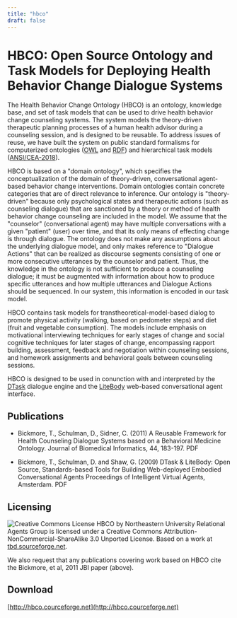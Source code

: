 ```yaml
---
title: "hbco"
draft: false
---
```


HBCO: Open Source Ontology and Task Models for Deploying Health Behavior Change Dialogue Systems
=======

The Health Behavior Change Ontology (HBCO) is an ontology, knowledge base, and set of task models that can be used to drive health behavior change counseling systems. The system models the theory-driven therapeutic planning processes of a human health advisor during a counseling session, and is designed to be reusable. To address issues of reuse, we have built the system on public standard formalisms for computerized ontologies ([OWL](http://www.w3.org/TR/owl-features/) and [RDF](http://www.w3.org/TR/2004/REC-rdf-concepts-20040210/)) and hierarchical task models ([ANSI/CEA-2018](http://ce.org/Standards/browseByCommittee_4467.asp)).

HBCO is based on a "domain ontology", which specifies the conceptualization of the domain of theory-driven, conversational agent-based behavior change interventions. Domain ontologies contain concrete categories that are of direct relevance to inference. Our ontology is "theory-driven" because only psychological states and therapeutic actions (such as counseling dialogue) that are sanctioned by a theory or method of health behavior change counseling are included in the model. We assume that the "counselor" (conversational agent) may have multiple conversations with a given "patient" (user) over time, and that its only means of effecting change is through dialogue. The ontology does not make any assumptions about the underlying dialogue model, and only makes reference to "Dialogue Actions" that can be realized as discourse segments consisting of one or more consecutive utterances by the counselor and patient. Thus, the knowledge in the ontology is not sufficient to produce a counseling dialogue; it must be augmented with information about how to produce specific utterances and how multiple utterances and Dialogue Actions should be sequenced. In our system, this information is encoded in our task model.

HBCO contains task models for transtheoretical-model-based dialog to promote physical activity (walking, based on pedometer steps) and diet (fruit and vegetable consumption). The models include emphasis on motivational interviewing techniques for early stages of change and social cognitive techniques for later stages of change, encompassing rapport building, assessment, feedback and negotiation within counseling sessions, and homework assignments and behavioral goals between counseling sessions.

HBCO is designed to be used in conunction with and interpreted by the [DTask](../dtask/) dialogue engine and the [LiteBody](../litebody/) web-based conversational agent interface.

Publications
----
- Bickmore, T., Schulman, D., Sidner, C. (2011) A Reusable Framework for Health Counseling Dialogue Systems based on a Behavioral Medicine Ontology. Journal of Biomedical Informatics, 44, 183-197. PDF

- Bickmore, T., Schulman, D. and Shaw, G. (2009) DTask & LiteBody: Open Source, Standards-based Tools for Building Web-deployed Embodied Conversational Agents Proceedings of Intelligent Virtual Agents, Amsterdam. PDF

Licensing 
----
![Creative Commons License](http://i.creativecommons.org/l/by-nc-sa/3.0/88x31.png) HBCO by Northeastern University Relational Agents Group  is licensed under a Creative Commons Attribution-NonCommercial-ShareAlike 3.0 Unported License. Based on a work at [tbd.sourceforge.net](http://litebody.sourceforge.net).

We also request that any publications covering work based on HBCO cite the Bickmore, et al, 2011 JBI paper (above).

Download
----

[http://hbco.courceforge.net](http://hbco.courceforge.net)